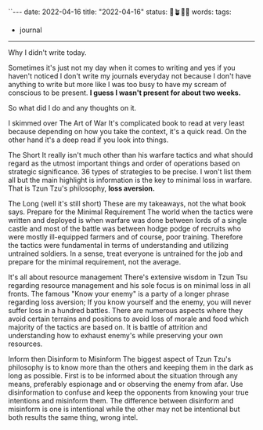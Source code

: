 ``---
date: 2022-04-16
title: "2022-04-16"
status: 🌱🪴🌲🍇
words:
tags:
- journal
---

Why I didn't write today.

Sometimes it's just not my day when it comes to writing and yes if you haven't noticed I don't write my journals everyday not because I don't have anything to write but more like I was too busy to have my scream of conscious to be present. **I guess I wasn't present for about two weeks.** 

So what did I do and any thoughts on it.

I skimmed over The Art of War
It's complicated book to read at very least because depending on how you take the context, it's a quick read. On the other hand it's a deep read if you look into things. 

The Short
It really isn't much other than his warfare tactics and what should regard as the utmost important things and order of operations based on strategic significance. 36 types of strategies to be precise.  I won't list them all but the main highlight is information is the key to minimal loss in warfare. That is Tzun Tzu's philosophy, **loss aversion.**

The Long (well it's still short)
These are my takeaways, not the what book says.
Prepare for the Minimal Requirement
The world when the tactics were written and deployed is when warfare was done between lords of a single castle and most of the battle was between hodge podge of recruits who were mostly ill-equipped farmers and of course, poor training. Therefore the tactics were fundamental in terms of understanding and utilizing untrained soldiers. In a sense, treat everyone is untrained for the job and prepare for the minimal requirement, not the average.

It's all about resource management
There's extensive wisdom in Tzun Tsu regarding resource management and his sole focus is on minimal loss in all fronts. The famous "Know your enemy" is a party of a longer phrase regarding loss aversion; If you know yourself and the enemy, you will never suffer loss in a hundred battles. There are numerous aspects where they avoid certain terrains and positions to avoid loss of morale and food which majority of the tactics are based on. It is battle of attrition and understanding how to exhaust enemy's while preserving your own resources.

Inform then Disinform to Misinform
The biggest aspect of Tzun Tzu's philosophy is to know more than the others and keeping them in the dark as long as possible. First is to be informed about the situation through any means, preferably espionage and or observing the enemy from afar. Use disinformation to confuse and keep the opponents from knowing your true intentions and misinform them. The difference between disinform and misinform is one is intentional while the other may not be intentional but both results the same thing, wrong intel. 
